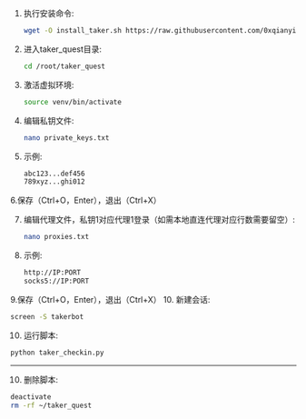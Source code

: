 1. 执行安装命令:
   ```bash
   wget -O install_taker.sh https://raw.githubusercontent.com/0xqianyi/sowing-taker/refs/heads/main/install_taker.sh && sed -i 's/\r$//' install_taker.sh && chmod +x install_taker.sh && ./install_taker.sh
   ```
2. 进入taker_quest目录:
   ```bash
   cd /root/taker_quest
   ```
3. 激活虚拟环境:
   ```bash
   source venv/bin/activate
   ```
4. 编辑私钥文件:
   ```bash
   nano private_keys.txt
   ```
5. 示例:
   ```bash
   abc123...def456
   789xyz...ghi012
   ```
 6.保存（Ctrl+O，Enter），退出（Ctrl+X）

7. 编辑代理文件，私钥1对应代理1登录（如需本地直连代理对应行数需要留空）:
   ```bash
   nano proxies.txt
   ```
8. 示例:
   ```bash
   http://IP:PORT
   socks5://IP:PORT
   ```
 9.保存（Ctrl+O，Enter），退出（Ctrl+X）
10. 新建会话:
   ```bash
   screen -S takerbot
   ```
10. 运行脚本:
   ```bash
   python taker_checkin.py
   ```
--------------------------------------------------------
10. 删除脚本:
   ```bash
   deactivate
   rm -rf ~/taker_quest
   ```
